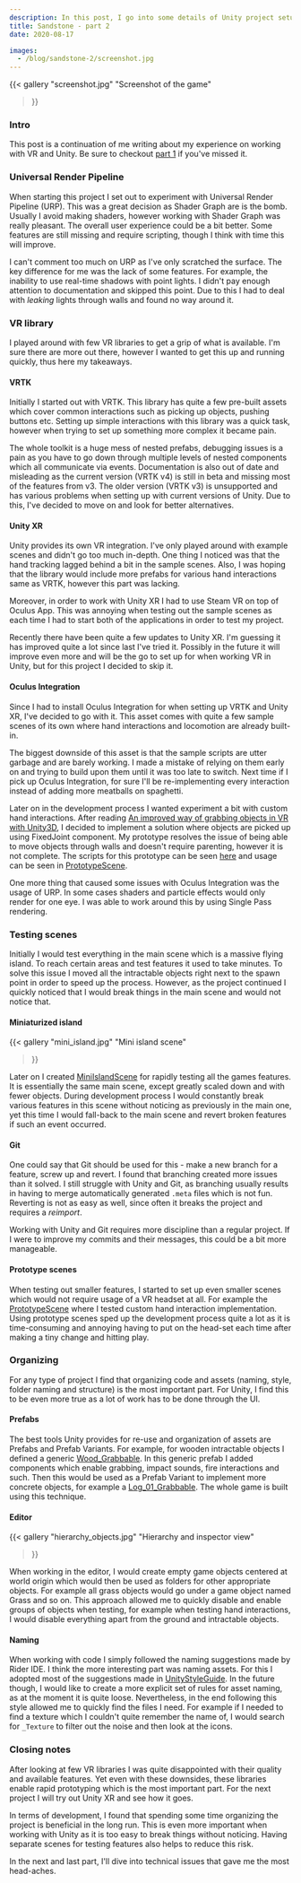 ```yaml
---
description: In this post, I go into some details of Unity project setup with VR, library choices and few other technical details.
title: Sandstone - part 2
date: 2020-08-17

images:
  - /blog/sandstone-2/screenshot.jpg
---
```


{{<
  gallery
  "screenshot.jpg" "Screenshot of the game"
>}}

### Intro
This post is a continuation of me writing about my experience on working with VR and Unity. Be sure to checkout [part 1](/blog/sandstone-1) if you've missed it.

### Universal Render Pipeline
When starting this project I set out to experiment with Universal Render Pipeline (URP). This was a great decision as Shader Graph are is the bomb. Usually I avoid making shaders, however working with Shader Graph was really pleasant. The overall user experience could be a bit better. Some features are still missing and require scripting, though I think with time this will improve.

I can't comment too much on URP as I've only scratched the surface. The key difference for me was the lack of some features. For example, the inability to use real-time shadows with point lights. I didn't pay enough attention to documentation and skipped this point. Due to this I had to deal with _leaking_ lights through walls and found no way around it.

### VR library
I played around with few VR libraries to get a grip of what is available. I'm sure there are more out there, however I wanted to get this up and running quickly, thus here my takeaways.

#### VRTK
Initially I started out with VRTK. This library has quite a few pre-built assets which cover common interactions such as picking up objects, pushing buttons etc. Setting up simple interactions with this library was a quick task, however when trying to set up something more complex it became pain.

The whole toolkit is a huge mess of nested prefabs, debugging issues is a pain as you have to go down through multiple levels of nested components which all communicate via events. Documentation is also out of date and misleading as the current version (VRTK v4) is still in beta and missing most of the features from v3. The older version (VRTK v3) is unsupported and has various problems when setting up with current versions of Unity. Due to this, I've decided to move on and look for better alternatives.

#### Unity XR
Unity provides its own VR integration. I've only played around with example scenes and didn't go too much in-depth. One thing I noticed was that the hand tracking lagged behind a bit in the sample scenes. Also, I was hoping that the library would include more prefabs for various hand interactions same as VRTK, however this part was lacking.

Moreover, in order to work with Unity XR I had to use Steam VR on top of Oculus App. This was annoying when testing out the sample scenes as each time I had to start both of the applications in order to test my project.

Recently there have been quite a few updates to Unity XR. I'm guessing it has improved quite a lot since last I've tried it. Possibly in the future it will improve even more and will be the go to set up for when working VR in Unity, but for this project I decided to skip it.

#### Oculus Integration
Since I had to install Oculus Integration for when setting up VRTK and Unity XR, I've decided to go with it. This asset comes with quite a few sample scenes of its own where hand interactions and locomotion are already built-in.

The biggest downside of this asset is that the sample scripts are utter garbage and are barely working. I made a mistake of relying on them early on and trying to build upon them until it was too late to switch. Next time if I pick up Oculus Integration, for sure I'll be re-implementing every interaction instead of adding more meatballs on spaghetti.

Later on in the development process I wanted experiment a bit with custom hand interactions. After reading [An improved way of grabbing objects in VR with Unity3D](https://www.gamasutra.com/blogs/DanielEstrella/20190205/335847/An_improved_way_of_grabbing_objects_in_VR_with_Unity3D.php), I decided to implement a solution where objects are picked up using FixedJoint component. My prototype resolves the issue of being able to move objects through walls and doesn't require parenting, however it is not complete. The scripts for this prototype can be seen [here](https://github.com/Edvinas01/sandstone/tree/master/Assets/Scripts/Grab) and usage can be seen in [PrototypeScene](https://github.com/Edvinas01/sandstone/blob/master/Assets/Scenes/PrototypeScene.unity).

One more thing that caused some issues with Oculus Integration was the usage of URP. In some cases shaders and particle effects would only render for one eye. I was able to work around this by using Single Pass rendering.

### Testing scenes
Initially I would test everything in the main scene which is a massive flying island. To reach certain areas and test features it used to take minutes. To solve this issue I moved all the intractable objects right next to the spawn point in order to speed up the process. However, as the project continued I quickly noticed that I would break things in the main scene and would not notice that.

#### Miniaturized island
{{<
  gallery
  "mini_island.jpg" "Mini island scene"
>}}

Later on I created [MiniIslandScene](https://github.com/Edvinas01/sandstone/blob/master/Assets/Scenes/MiniIslandScene.unity) for rapidly testing all the games features. It is essentially the same main scene, except greatly scaled down and with fewer objects. During development process I would constantly break various features in this scene without noticing as previously in the main one, yet this time I would fall-back to the main scene and revert broken features if such an event occurred.

#### Git
One could say that Git should be used for this - make a new branch for a feature, screw up and revert. I found that branching created more issues than it solved. I still struggle with Unity and Git, as branching usually results in having to merge automatically generated `.meta` files which is not fun. Reverting is not as easy as well, since often it breaks the project and requires a _reimport_.

Working with Unity and Git requires more discipline than a regular project. If I were to improve my commits and their messages, this could be a bit more manageable.

#### Prototype scenes
When testing out smaller features, I started to set up even smaller scenes which would not require usage of a VR headset at all. For example the [PrototypeScene](https://github.com/Edvinas01/sandstone/blob/master/Assets/Scenes/PrototypeScene.unity) where I tested custom hand interaction implementation. Using prototype scenes sped up the development process quite a lot as it is time-consuming and annoying having to put on the head-set each time after making a tiny change and hitting play.

### Organizing
For any type of project I find that organizing code and assets (naming, style, folder naming and structure) is the most important part. For Unity, I find this to be even more true as a lot of work has to be done through the UI.

#### Prefabs
The best tools Unity provides for re-use and organization of assets are Prefabs and Prefab Variants. For example, for wooden intractable objects I defined a generic [Wood_Grabbable](https://github.com/Edvinas01/sandstone/blob/master/Assets/Prefabs/Interractables/Wood_Grabbable.prefab). In this generic prefab I added components which enable grabbing, impact sounds, fire interactions and such. Then this would be used as a Prefab Variant to implement more concrete objects, for example a [Log_01_Grabbable](https://github.com/Edvinas01/sandstone/blob/master/Assets/Prefabs/Interractables/Log_01_Grabbable.prefab). The whole game is built using this technique.

#### Editor
{{<
  gallery
  "hierarchy_objects.jpg" "Hierarchy and inspector view"
>}}

When working in the editor, I would create empty game objects centered at world origin which would then be used as folders for other appropriate objects. For example all grass objects would go under a game object named Grass and so on. This approach allowed me to quickly disable and enable groups of objects when testing, for example when testing hand interactions, I would disable everything apart from the ground and intractable objects.

#### Naming
When working with code I simply followed the naming suggestions made by Rider IDE. I think the more interesting part was naming assets. For this I adopted most of the suggestions made in [UnityStyleGuide](https://github.com/stillwwater/UnityStyleGuide). In the future though, I would like to create a more explicit set of rules for asset naming, as at the moment it is quite loose. Nevertheless, in the end following this style allowed me to quickly find the files I need. For example if I needed to find a texture which I couldn't quite remember the name of, I would search for `_Texture` to filter out the noise and then look at the icons.

### Closing notes
After looking at few VR libraries I was quite disappointed with their quality and available features. Yet even with these downsides, these libraries enable rapid prototyping which is the most important part. For the next project I will try out Unity XR and see how it goes.

In terms of development, I found that spending some time organizing the project is beneficial in the long run. This is even more important when working with Unity as it is too easy to break things without noticing. Having separate scenes for testing features also helps to reduce this risk.

In the next and last part, I'll dive into technical issues that gave me the most head-aches.
